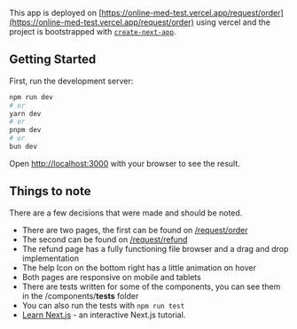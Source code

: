 This app is deployed on [https://online-med-test.vercel.app/request/order](https://online-med-test.vercel.app/request/order) using vercel and the project is bootstrapped with [`create-next-app`](https://nextjs.org/docs/app/api-reference/cli/create-next-app).

## Getting Started

First, run the development server:

```bash
npm run dev
# or
yarn dev
# or
pnpm dev
# or
bun dev
```

Open [http://localhost:3000](http://localhost:3000) with your browser to see the result.

## Things to note

There are a few decisions that were made and should be noted. 

- There are two pages, the first can be found on [/request/order](https://online-med-test.vercel.app/request/order)
- The second can be found on [/request/refund](https://online-med-test.vercel.app/request/refund)
- The refund page has a fully functioning file browser and a drag and drop implementation
- The help Icon on the bottom right has a little animation on hover
- Both pages are responsive on mobile and tablets
- There are tests written for some of the components, you can see them in the /components/__tests__ folder
- You can also run the tests with `npm run test`
- [Learn Next.js](https://nextjs.org/learn) - an interactive Next.js tutorial.
